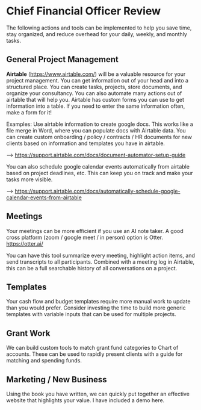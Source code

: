 # Chief Financial Officer Review

The following actions and tools can be implemented to help you save time, stay organized, and reduce overhead for your daily, weekly, and monthly tasks. 

## General Project Management
**Airtable** (https://www.airtable.com/) will be a valuable resource for your project management. You can get information out of your head and into a structured place. You can create tasks, projects, store documents, and organize your consultancy. You can also automate many actions out of airtable that will help you. Airtable has custom forms you can use to get information into a table. If you need to enter the same information often, make a form for it!

Examples: Use airtable information to create google docs. This works like a file merge in Word, where you can populate docs with Airtable data. You can create custom onboarding / policy / contracts / HR documents for new clients based on information and templates you have in airtable. 

--> https://support.airtable.com/docs/document-automator-setup-guide

You can also schedule google calendar events automatically from airtable based on project deadlines, etc. This can keep you on track and make your tasks more visible. 

--> https://support.airtable.com/docs/automatically-schedule-google-calendar-events-from-airtable

## Meetings
Your meetings can be more efficient if you use an AI note taker. A good cross platform (zoom / google meet / in person) option is Otter. https://otter.ai/

You can have this tool summarize every meeting, highlight action items, and send transcripts to all participants. Combined with a meeting log in Airtable, this can be a full searchable history of all conversations on a project. 

## Templates
Your cash flow and budget templates require more manual work to update than you would prefer. Consider investing the time to build more generic templates with variable inputs that can be used for multiple projects. 

## Grant Work
We can build custom tools to match grant fund categories to Chart of accounts. These can be used to rapidly present clients with a guide for matching and spending funds. 

## Marketing / New Business
Using the book you have written, we can quickly put together an effective website that highlights your value. I have included a demo here.